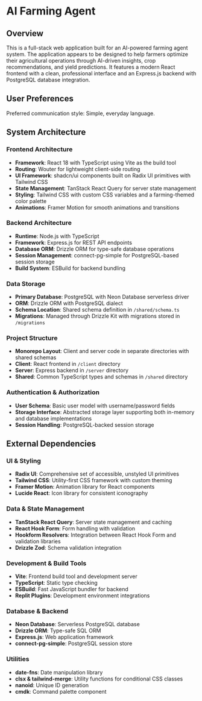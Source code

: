 # AI Farming Agent

## Overview

This is a full-stack web application built for an AI-powered farming agent system. The application appears to be designed to help farmers optimize their agricultural operations through AI-driven insights, crop recommendations, and yield predictions. It features a modern React frontend with a clean, professional interface and an Express.js backend with PostgreSQL database integration.

## User Preferences

Preferred communication style: Simple, everyday language.

## System Architecture

### Frontend Architecture
- **Framework**: React 18 with TypeScript using Vite as the build tool
- **Routing**: Wouter for lightweight client-side routing
- **UI Framework**: shadcn/ui components built on Radix UI primitives with Tailwind CSS
- **State Management**: TanStack React Query for server state management
- **Styling**: Tailwind CSS with custom CSS variables and a farming-themed color palette
- **Animations**: Framer Motion for smooth animations and transitions

### Backend Architecture
- **Runtime**: Node.js with TypeScript
- **Framework**: Express.js for REST API endpoints
- **Database ORM**: Drizzle ORM for type-safe database operations
- **Session Management**: connect-pg-simple for PostgreSQL-based session storage
- **Build System**: ESBuild for backend bundling

### Data Storage
- **Primary Database**: PostgreSQL with Neon Database serverless driver
- **ORM**: Drizzle ORM with PostgreSQL dialect
- **Schema Location**: Shared schema definition in `/shared/schema.ts`
- **Migrations**: Managed through Drizzle Kit with migrations stored in `/migrations`

### Project Structure
- **Monorepo Layout**: Client and server code in separate directories with shared schemas
- **Client**: React frontend in `/client` directory
- **Server**: Express backend in `/server` directory  
- **Shared**: Common TypeScript types and schemas in `/shared` directory

### Authentication & Authorization
- **User Schema**: Basic user model with username/password fields
- **Storage Interface**: Abstracted storage layer supporting both in-memory and database implementations
- **Session Handling**: PostgreSQL-backed session storage

## External Dependencies

### UI & Styling
- **Radix UI**: Comprehensive set of accessible, unstyled UI primitives
- **Tailwind CSS**: Utility-first CSS framework with custom theming
- **Framer Motion**: Animation library for React components
- **Lucide React**: Icon library for consistent iconography

### Data & State Management
- **TanStack React Query**: Server state management and caching
- **React Hook Form**: Form handling with validation
- **Hookform Resolvers**: Integration between React Hook Form and validation libraries
- **Drizzle Zod**: Schema validation integration

### Development & Build Tools
- **Vite**: Frontend build tool and development server
- **TypeScript**: Static type checking
- **ESBuild**: Fast JavaScript bundler for backend
- **Replit Plugins**: Development environment integrations

### Database & Backend
- **Neon Database**: Serverless PostgreSQL database
- **Drizzle ORM**: Type-safe SQL ORM
- **Express.js**: Web application framework
- **connect-pg-simple**: PostgreSQL session store

### Utilities
- **date-fns**: Date manipulation library
- **clsx & tailwind-merge**: Utility functions for conditional CSS classes
- **nanoid**: Unique ID generation
- **cmdk**: Command palette component